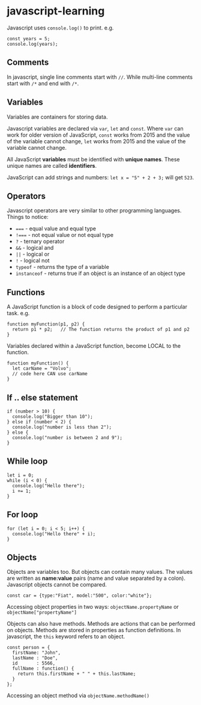 # javascript-learning

Javascript uses ```console.log()``` to print. e.g.
```
const years = 5;
console.log(years);
```

## Comments
In javascript, single line comments start with ```//```. While multi-line comments start with ```/*``` and end with ```/*```.

## Variables
Variables are containers for storing data.

Javascript variables are declared via ```var```, ```let``` and ```const```. Where ```var``` can work for older version of JavaScript, ```const``` works from 2015 and the value of the variable cannot change, ```let``` works from 2015 and the value of the variable cannot change.

All JavaScript **variables** must be identified with **unique names**. These unique names are called **identifiers**.

JavaScript can add strings and numbers: ```let x = "5" + 2 + 3;``` will get ```523```.

## Operators
Javascript operators are very similar to other programming languages.
Things to notice:
- ```===``` - equal value and equal type
- ```!===``` - not equal value or not equal type
- ```?``` - ternary operator
- ```&&``` - logical and
- ```||``` - logical or
- ```!``` - logical not
- ```typeof``` - returns the type of a variable
- ```instanceof``` - returns true if an object is an instance of an object type

## Functions
A JavaScript function is a block of code designed to perform a particular task. e.g.
```
function myFunction(p1, p2) {
  return p1 * p2;   // The function returns the product of p1 and p2
}
```

Variables declared within a JavaScript function, become LOCAL to the function.
```
function myFunction() {
  let carName = "Volvo";
  // code here CAN use carName
}
```

## If .. else statement
```
if (number > 10) {
  console.log("Bigger than 10");
} else if (number < 2) {
  console.log("number is less than 2");
} else {
  console.log("number is between 2 and 9");
}
```

## While loop
```
let i = 0;
while (i < 0) {
  console.log("Hello there");
  i += 1;
}
```

## For loop
```
for (let i = 0; i < 5; i++) {
  console.log("Hello there" + i);
}
```

## Objects
Objects are variables too. But objects can contain many values. The values are written as **name:value** pairs (name and value separated by a colon). Javascript objects cannot be compared.
```
const car = {type:"Fiat", model:"500", color:"white"};
```

Accessing object properties in two ways: ```objectName.propertyName``` or ```objectName["propertyName"]```

Objects can also have methods. Methods are actions that can be performed on objects. Methods are stored in properties as function definitions. In javascript, the ```this``` keyword refers to an object.
```
const person = {
  firstName: "John",
  lastName : "Doe",
  id       : 5566,
  fullName : function() {
    return this.firstName + " " + this.lastName;
  }
};
```

Accessing an object method via ```objectName.methodName()```
